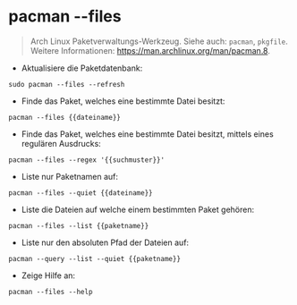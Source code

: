 # pacman --files

> Arch Linux Paketverwaltungs-Werkzeug.
> Siehe auch: `pacman`, `pkgfile`.
> Weitere Informationen: <https://man.archlinux.org/man/pacman.8>.

- Aktualisiere die Paketdatenbank:

`sudo pacman --files --refresh`

- Finde das Paket, welches eine bestimmte Datei besitzt:

`pacman --files {{dateiname}}`

- Finde das Paket, welches eine bestimmte Datei besitzt, mittels eines regulären Ausdrucks:

`pacman --files --regex '{{suchmuster}}'`

- Liste nur Paketnamen auf:

`pacman --files --quiet {{dateiname}}`

- Liste die Dateien auf welche einem bestimmten Paket gehören:

`pacman --files --list {{paketname}}`

- Liste nur den absoluten Pfad der Dateien auf:

`pacman --query --list --quiet {{paketname}}`

- Zeige Hilfe an:

`pacman --files --help`
